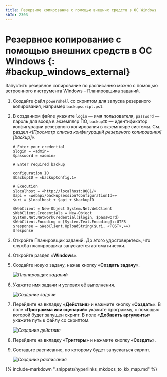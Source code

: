 ```yaml
---
title: Резервное копирование с помощью внешних средств в ОС Windows
kbId: 2303
---
```


# Резервное копирование с помощью внешних средств в ОС Windows {: #backup_windows_external}

Запустить резервное копирование по расписанию можно с помощью встроенного инструмента Windows – Планировщика заданий.

1. Создайте файл `powershell` со скриптом для запуска резервного копирования, например `backupscript.ps1`.

2. В созданном файле укажите `login` — имя пользователя, `password` — пароль для входа в экземпляр ПО, `backupID` — идентификатор конфигурации резервного копирования в экземпляре системы. См. раздел *«[Просмотр списка конфигураций резервного копирования][backup]»*.

    ```
    # Enter your credential
    $login = «admin»
    $password = «admin»

    # Enter required backup

    configuration ID
    $backupID = «backupConfig.1»

    # Execution
    $localhost = «http://localhost:8081/»
    $api = «webapi/backupsession?ConfigurationId=»
    $uri = $localhost + $api + $backupID

    $WebClient = New-Object System.Net.WebClient
    $WebClient.Credentials = New-Object System.Net.NetworkCredential($login, $password)
    $WebClient.Encoding = [System.Text.Encoding]::UTF8
    $response = $WebClient.UploadString($uri, «POST»,»»)
    $response
    ```
3. Откройте Планировщик заданий. До этого удостоверьтесь, что служба планировщика запускается автоматически.

4. Откройте раздел «**Windows**».

5. Создайте новую задачу, нажав кнопку «**Создать задачу**».

    _![Планировщик заданий](https://kb.comindware.ru/assets/img_63bbd8e851cae.png)_

6. Укажите имя задачи и условия её выполнения.

    _![Создание задачи](https://kb.comindware.ru/assets/img_63bbd93ec6e19.jpeg)_

7. Перейдите на вкладку «**Действия**» и нажмите кнопку «**Создать**». В поле «**Программа или сценарий**» укажите программу, с помощью которой будет запущен скрипт. В поле «**Добавить аргументы**» укажите путь к файлу со скриптом.

    _![Создание действия](https://kb.comindware.ru/assets/img_63bbd9aa494e5.png)_

8. Перейдите на вкладку «**Триггеры**» и нажмите кнопку «**Создать**».

9. Составьте расписание, по которому будет запускаться скрипт.

    _![Создание расписания](https://kb.comindware.ru/assets/img_63bbda3654a2d.png)_

{% include-markdown ".snippets/hyperlinks_mkdocs_to_kb_map.md" %}
